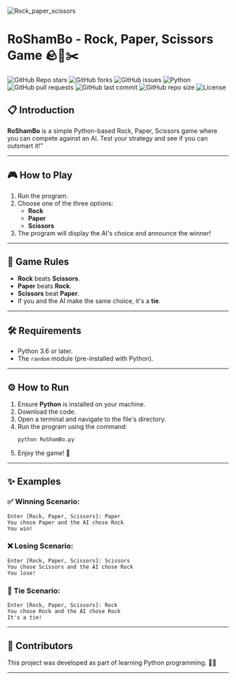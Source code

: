 


![Rock_paper_scissors](https://mir-s3-cdn-cf.behance.net/project_modules/hd/e3ec3f55030205.5974446dcd299.jpg)

# **RoShamBo** - __Rock__, **Paper**, **Scissors** Game 🪨📄✂️

![GitHub Repo stars](https://img.shields.io/github/stars/turki013/RoShamBo?style=social)
![GitHub forks](https://img.shields.io/github/forks/turki013/RoShamBo?style=social)
![GitHub issues](https://img.shields.io/github/issues/turki013/RoShamBo)
![Python](https://img.shields.io/badge/Python-3.x-blue?style=flat-square&logo=python)
![GitHub pull requests](https://img.shields.io/github/issues-pr/turki013/RoShamBo)
![GitHub last commit](https://img.shields.io/github/last-commit/turki013/RoShamBo)
![GitHub repo size](https://img.shields.io/github/repo-size/turki013/RoShamBo)
![License](https://img.shields.io/github/license/turki013/RoShamBo)

## 📋 Introduction
**RoShamBo** is a simple Python-based
Rock, Paper, Scissors game where you can compete against an Al. Test your strategy and see if you can outsmart it!"

---

## 🎮 How to Play
1. Run the program.
2. Choose one of the three options:  
   - **Rock**  
   - **Paper**  
   - **Scissors**  
3. The program will display the AI's choice and announce the winner!

---

## 🧾 Game Rules
- **Rock** beats **Scissors**.
- **Paper** beats **Rock**.
- **Scissors** beat **Paper**.
- If you and the AI make the same choice, it's a **tie**.

---

## 🛠 Requirements
- Python 3.6 or later.
- The `random` module (pre-installed with Python).

---

## ⚙️ How to Run
1. Ensure **Python** is installed on your machine.
2. Download the code.
3. Open a terminal and navigate to the file's directory.
4. Run the program using the command:
   ```bash
   python RoShamBo.py
   ```
5. Enjoy the game! 🎉

---

## ✨ Examples
### ✅ Winning Scenario:
```
Enter [Rock, Paper, Scissors]: Paper
You chose Paper and the AI chose Rock
You win!
```

### ❌ Losing Scenario:
```
Enter [Rock, Paper, Scissors]: Scissors
You chose Scissors and the AI chose Rock
You lose!
```

### 🤝 Tie Scenario:
```
Enter [Rock, Paper, Scissors]: Rock
You chose Rock and the AI chose Rock
It's a tie!
```

---



## 🤝 Contributors
This project was developed as part of learning Python programming. 🧑‍💻  

---

